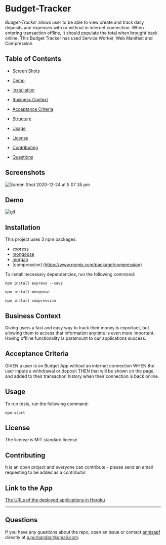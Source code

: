 # Budget-Tracker

*Budget-Tracker* allows user to be able to view create and track daily deposits and expenses with or without in internet connection. When entering transaction offline, it should populate the total when brought back online. This Budget Tracker has used Service Worker, Web Manifest and Compression.
    
## Table of Contents 

* [Screen Shots](#screenshots)

* [Demo](#demo)
    
* [Installation](#installation)

* [Business Context](#businesscontext)

* [Acceptance Criteria](#acceptancecriteria)

* [Structure](#structure)
    
* [Usage](#usage)
    
* [License](#license)
    
* [Contributing](#contributing)
    
* [Questions](#questions)

## Screenshots
![Screen Shot 2020-12-24 at 5 07 35 pm](https://user-images.githubusercontent.com/7066137/103065402-a4986480-460a-11eb-8bb2-b35062b9848d.png)

## Demo

![gif](https://user-images.githubusercontent.com/7066137/103065267-4b303580-460a-11eb-92ab-b101e7c09771.gif)


   
## Installation
    
This project uses 3 npm packages: 
* [express](https://expressjs.com/en/starter/installing.html)
* [mongoose](https://www.npmjs.com/package/mongoose)
* [morgan](https://www.npmjs.com/package/morgan)
* [compression] (https://www.npmjs.com/package/compression)

To install necessary dependencies, run the following command:
    
```
npm install express --save
```

```
npm install mongoose
```

```
npm install compression
```
    
## Business Context

Giving users a fast and easy way to track their money is important, but allowing them to access that information anytime is even more important. Having offline functionality is paramount to our applications success.

## Acceptance Criteria

GIVEN a user is on Budget App without an internet connection
WHEN the user inputs a withdrawal or deposit
THEN that will be shown on the page, and added to their transaction history when their connection is back online.


## Usage
    
To run tests, run the following command:
    
```
npm start
```
  

## License
The license is MIT standard license.
        
## Contributing
    
It is an open project and everyone can contribute - please send an email requesting to be added as a contributor

## Link to the App
<a href="https://blooming-badlands-66943.herokuapp.com/">The URLs of the deployed applications in Heroku</a><hr>

     
## Questions
    
If you have any questions about the repo, open an issue or contact [annisapf](https://github.com/annisapf/) directly at a.purbandari@gmail.com.


